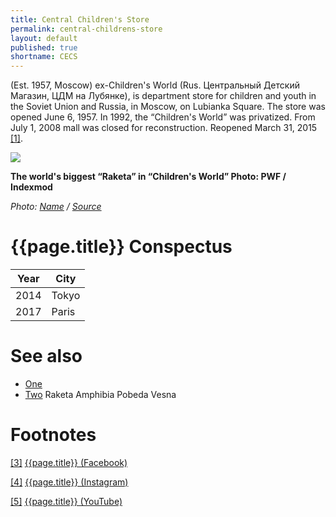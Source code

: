 ```yaml
---
title: Central Children's Store
permalink: central-childrens-store
layout: default
published: true
shortname: CECS
---
```

(Est. 1957, Moscow) ex-Children's World (Rus. Центральный Детский Магазин, ЦДМ на Лубянке), is department store for children and youth in the Soviet Union and Russia, in Moscow, on Lubianka Square. The store was opened June 6, 1957. In 1992, the “Children's World” was privatized. From July 1, 2008 mall was closed for reconstruction. Reopened March 31, 2015 <span id="a1">[\[1\]](#f1)</span>.

![](/images/image-name.jpg)

**The world's biggest “Raketa” in “Children's World” Photo: PWF / Indexmod**

*Photo: [Name](index) / [Source](index)*

# {{page.title}} Conspectus

|Year|City|
|-|-|
|2014|Tokyo|
|2017|Paris|


# See also

+ [One](index)
+ [Two](index)
Raketa Amphibia
Pobeda Vesna

# Footnotes

[[3]](#a3) <span id="f3"></span> [{{page.title}} (Facebook)](index)

[[4]](#a4) <span id="f4"></span> [{{page.title}} (Instagram)](index)

[[5]](#a5) <span id="f5"></span> [{{page.title}} (YouTube)](index)
